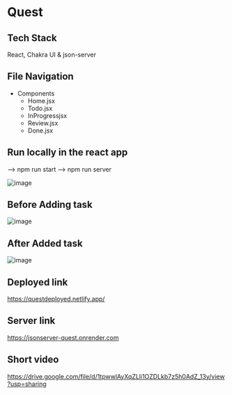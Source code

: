 
# Quest 
## Tech Stack
React, Chakra UI & json-server


## File Navigation
- Components
  - Home.jsx
  - Todo.jsx
  - InProgressjsx
  - Review.jsx
  - Done.jsx
     
## Run locally in the react app
--> npm run start
--> npm run server

![image](https://github.com/kkalyankumar9/quest_test/assets/112814583/1b10cb3c-5d98-4eee-a262-bfcbd991d7dc)

## Before Adding task
![image](https://github.com/kkalyankumar9/quest_test/assets/112814583/a489fcdf-b603-468c-a790-9f81519b0957)

## After Added task
![image](https://github.com/kkalyankumar9/quest_test/assets/112814583/68688cc0-7cbd-40b5-a280-6bc17512ca69)

## Deployed link
https://questdeployed.netlify.app/

## Server link
https://jsonserver-quest.onrender.com

## Short video
https://drive.google.com/file/d/1tpwwlAyXqZLli1OZDLkb7z5h0AdZ_13y/view?usp=sharing




